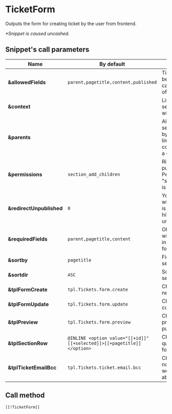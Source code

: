 # TicketForm

Outputs the form for creating ticket by the user from frontend.

*\*Snippet is caused uncashed.*

## Snippet's call parameters

Name                     | By default                                                              | Description
-------------------------|-------------------------------------------------------------------------|------------------------------------------------------------------------------------------------------------------------------
**&allowedFields**       | `parent,pagetitle,content,published`                                    | Ticket field which can be filled by a user. You can specify the names of TV parameters.
**&context**             |                                                                         | List of contexts for searching for sections, with a comma.
**&parents**             |                                                                         | All the available ticket sections are displayed by default, but you can limit them, specifying concrete parents with a comma.
**&permissions**         | `section_add_children`                                                  | Rights check for publication. Permission "section_add_children" is checked by default.
**&redirectUnpublished** | `0`                                                                     | You can specify to what document a user is supposed to be sent hile creating an unpublished ticket.
**&requiredFields**      | `parent,pagetitle,content`                                              | Obligatory ticket fields which a user should fill in order to send a form.
**&sortby**              | `pagetitle`                                                             | Field for sotring a section list.
**&sortdir**             | `ASC`                                                                   | Sorting direction of the section list.
**&tplFormCreate**       | `tpl.Tickets.form.create`                                               | Chunck for creating a new ticket.
**&tplFormUpdate**       | `tpl.Tickets.form.update`                                               | Chunck for updating current ticket.
**&tplPreview**          | `tpl.Tickets.form.preview`                                              | Chunck for ticket preview before publication.
**&tplSectionRow**       | `@INLINE <option value="[[+id]]" [[+selected]]>[[+pagetitle]]</option>` | Chunck for design of question section in the form.
**&tplTicketEmailBcc**   | `tpl.Tickets.ticket.email.bcc`                                          | Chunck for notifications of the web-site's admins about new ticket.

## Call method

```modx
[[!TicketForm]]
```
